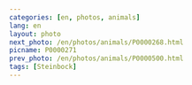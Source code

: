 ```yaml
---
categories: [en, photos, animals]
lang: en
layout: photo
next_photo: /en/photos/animals/P0000268.html
picname: P0000271
prev_photo: /en/photos/animals/P0000500.html
tags: [Steinbock]
---
```

